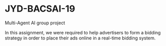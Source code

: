# JYD-BACSAI-19
Multi-Agent AI group project


In this assignment, we were required to help advertisers to form a bidding strategy in order to place their ads online in a real-time bidding system.

